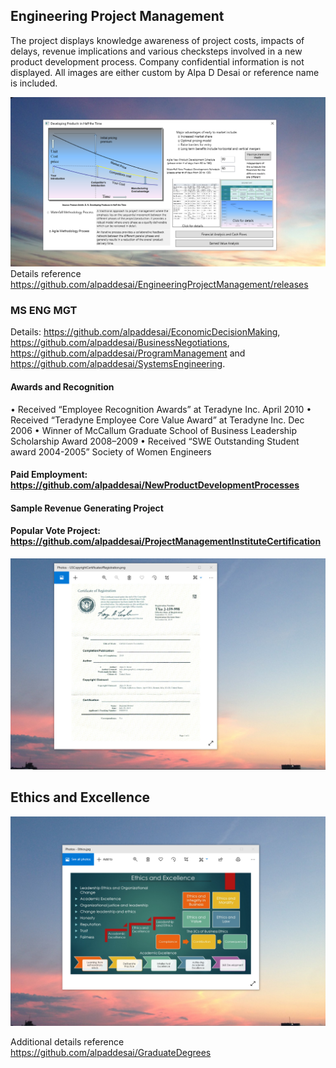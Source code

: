 ## Engineering Project Management 

The project displays knowledge awareness of project costs, impacts of delays, revenue implications and various checksteps involved in a new product development process. Company confidential information is not displayed. All images are either custom by Alpa D Desai or reference name is included. 

![Image of NewProductDevelopmentProcess](DevelopingProductsinHalftheTimeMainWindowOne.png) 
Details reference https://github.com/alpaddesai/EngineeringProjectManagement/releases

### MS ENG MGT
Details: https://github.com/alpaddesai/EconomicDecisionMaking, https://github.com/alpaddesai/BusinessNegotiations, https://github.com/alpaddesai/ProgramManagement and https://github.com/alpaddesai/SystemsEngineering.

#### Awards and Recognition
• Received “Employee Recognition Awards” at Teradyne Inc. April 2010 
• Received “Teradyne Employee Core Value Award” at Teradyne Inc. Dec 2006 
• Winner of McCallum Graduate School of Business Leadership Scholarship Award 2008–2009 
• Received “SWE Outstanding Student award 2004-2005” Society of Women Engineers

#### Paid Employment: https://github.com/alpaddesai/NewProductDevelopmentProcesses
#### Sample Revenue Generating Project 
#### Popular Vote Project: https://github.com/alpaddesai/ProjectManagementInstituteCertification

![image](USCopyrightCertificate.png)

## Ethics and Excellence
![image](EthicsandExcellence.png)

Additional details reference https://github.com/alpaddesai/GraduateDegrees

